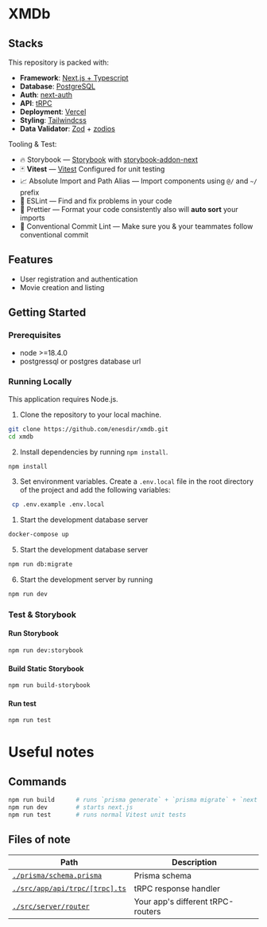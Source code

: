 # XMDb

## Stacks

This repository is packed with:

- **Framework**: [Next.js + Typescript](https://nextjs.org/)
- **Database**: [PostgreSQL](https://www.postgresql.org/)
- **Auth**: [next-auth](https://authjs.dev/)
- **API**: [tRPC](https://github.com/trpc/trpc)
- **Deployment**: [Vercel](https://vercel.com)
- **Styling**: [Tailwindcss](https://tailwindcss.com/)
- **Data Validator**: [Zod](https://zod.dev/) + [zodios](https://github.com/ecyrbe/zodios)

Tooling & Test:

- 🔥 Storybook — [Storybook](https://storybook.js.org/) with [storybook-addon-next](https://github.com/RyanClementsHax/storybook-addon-next)
- 🃏 **Vitest** — [Vitest](https://github.com/vitest-dev/vitest) Configured for unit testing
- 📈 Absolute Import and Path Alias — Import components using `@/` and `~/` prefix
- 📏 ESLint — Find and fix problems in your code
- 💖 Prettier — Format your code consistently also will **auto sort** your imports
- 🤖 Conventional Commit Lint — Make sure you & your teammates follow conventional commit

## Features

- User registration and authentication
- Movie creation and listing

## Getting Started

### Prerequisites

- node >=18.4.0
- postgressql or postgres database url

### Running Locally

This application requires Node.js.

1. Clone the repository to your local machine.

```bash
git clone https://github.com/enesdir/xmdb.git
cd xmdb
```

2. Install dependencies by running `npm install`.

```bash
npm install
```

3. Set environment variables. Create a `.env.local` file in the root directory of the project and add the following variables:

```bash
 cp .env.example .env.local
```

1. Start the development database server

```bash
docker-compose up
```

5. Start the development database server

```bash
npm run db:migrate
```

6. Start the development server by running

```bash
npm run dev
```

### Test & Storybook

#### Run Storybook

```bash
npm run dev:storybook
```

#### Build Static Storybook

```bash
npm run build-storybook
```

#### Run test

```bash
npm run test
```

# Useful notes

## Commands

```bash
npm run build      # runs `prisma generate` + `prisma migrate` + `next build`
npm run dev        # starts next.js
npm run test       # runs normal Vitest unit tests

```

## Files of note

<table>
  <thead>
    <tr>
      <th>Path</th>
      <th>Description</th>
    </tr>
  </thead>
  <tbody>
    <tr>
      <td><a href="./prisma/schema.prisma"><code>./prisma/schema.prisma</code></a></td>
      <td>Prisma schema</td>
    </tr>
    <tr>
      <td><a href="./src/app/api/trpc/[trpc].ts"><code>./src/app/api/trpc/[trpc].ts</code></a></td>
      <td>tRPC response handler</td>
    </tr>
    <tr>
      <td><a href="./src/server/router"><code>./src/server/router</code></a></td>
      <td>Your app's different tRPC-routers</td>
    </tr>
  </tbody>
</table>
